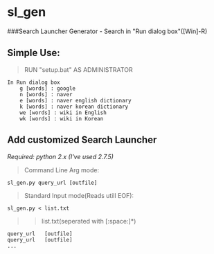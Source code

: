 sl_gen
======
###Search Launcher Generator - Search in "Run dialog box"([Win]-R)


Simple Use:
-----------
>RUN "setup.bat" AS ADMINISTRATOR

```
In Run dialog box
    g [words] : google
    n [words] : naver
    e [words] : naver english dictionary
    k [words] : naver korean dictionary
    we [words] : wiki in English
    wk [words] : wiki in Korean
```


Add customized Search Launcher
------------------------------
*Required: python 2.x (I've used 2.7.5)*

>Command Line Arg mode:
```
sl_gen.py query_url [outfile]
```

>Standard Input mode(Reads utill EOF):
```
sl_gen.py < list.txt
```

>>list.txt(seperated with [:space:]*)
```
query_url   [outfile]
query_url   [outfile]
...
```
